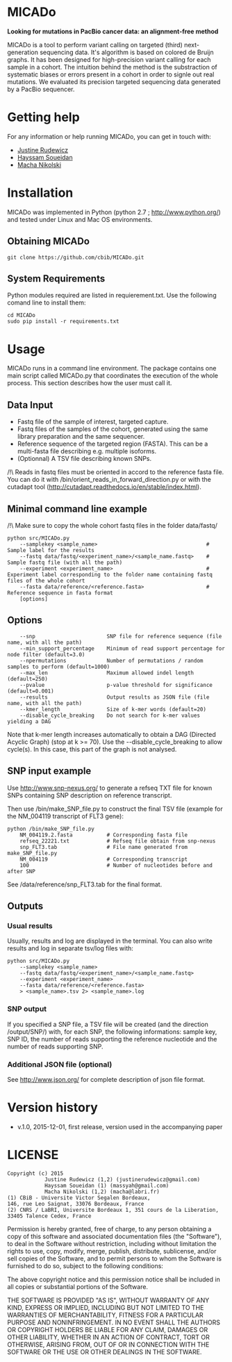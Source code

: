 MICADo
======

**Looking for mutations in PacBio cancer data: an alignment-free method**

MICADo is a tool to perform variant calling on targeted (third) next-generation sequencing data. It's algorithm is based on colored de Bruijn graphs. It has been designed for high-precision variant calling for each sample in a cohort. The intuition behind the method is the substraction of systematic biases or errors present in a cohort in order to signle out real mutations. We evaluated its precision targeted sequencing data generated by a PacBio sequencer. 

# Getting help

For any information or help running MICADo, you can get in touch with: 
* [Justine Rudewicz](mailto:justinerudewicz[AT]gmail.com)
* [Hayssam Soueidan](mailto:massyah[AT]gmail.com)
* [Macha Nikolski](mailto:macha[AT]labri.fr)

# Installation

MICADo was implemented in Python (python 2.7 ; http://www.python.org/) and tested under Linux and Mac OS environments. 

## Obtaining MICADo

```{bash}
git clone https://github.com/cbib/MICADo.git
```

## System Requirements

Python modules required are listed in requierement.txt. Use the following comand line to install them:

```{bash}
cd MICADo
sudo pip install -r requirements.txt
```

# Usage

MICADo runs in a command line environment. The package contains one main script called MICADo.py that coordinates the execution of the whole process. This section describes how the user must call it.

## Data Input

* Fastq file of the sample of interest, targeted capture.
* Fastq files of the samples of the cohort, generated using the same library preparation and the same sequencer.
* Reference sequence of the targeted region (FASTA). This can be a multi-fasta file describing e.g. multiple isoforms. 
* (Optionnal) A TSV file describing known SNPs.

/!\ Reads in fastq files must be oriented in accord to the reference fasta file.
You can do it with /bin/orient_reads_in_forward_direction.py or with the cutadapt tool (http://cutadapt.readthedocs.io/en/stable/index.html).

## Minimal command line example 

/!\ Make sure to copy the whole cohort fastq files in the folder data/fastq/

```{bash}
python src/MICADo.py
	--samplekey <sample_name>  									# Sample label for the results
	--fastq data/fastq/<experiment_name>/<sample_name.fastq>  	# Sample fastq file (with all the path)
	--experiment <experiment_name> 								# Experiment label corresponding to the folder name containing fastq files of the whole cohort 
	--fasta data/reference/<reference.fasta> 					# Reference sequence in fasta format 
	[options]
```

## Options

```{bash}
	--snp 						SNP file for reference sequence (file name, with all the path)
	--min_support_percentage 	Minimum of read support percentage for node filter (default=3.0)
	--npermutations 			Number of permutations / random samples to perform (default=1000)
	--max_len					Maximum allowed indel length (default=250)
	--pvalue					p-value threshold for significance (default=0.001)
	--results					Output results as JSON file (file name, with all the path)
	--kmer_length				Size of k-mer words (default=20)
	--disable_cycle_breaking	Do not search for k-mer values yielding a DAG
```

Note that k-mer length increases automatically to obtain a DAG (Directed Acyclic Graph) (stop at k >= 70). Use the --disable_cycle_breaking to allow cycle(s). In this case, this part of the graph is not analysed.

## SNP input example

Use http://www.snp-nexus.org/ to generate a refseq TXT file for known SNPs containing SNP description on reference transcript.

Then use /bin/make_SNP_file.py to construct the final TSV file (example for the NM_004119 transcript of FLT3 gene):

```{bash}
python /bin/make_SNP_file.py 
	NM_004119.2.fasta 			# Corresponding fasta file
	refseq_22221.txt 			# Refseq file obtain from snp-nexus
	snp_FLT3.tab  				# File name generated from make_SNP_file.py
	NM_004119 					# Corresponding transcript
	100							# Number of nucleotides before and after SNP
```

See /data/reference/snp_FLT3.tab for the final format.

## Outputs

### Usual results

Usually, results and log are displayed in the terminal. 
You can also write results and log in separate tsv/log files with:

```{bash}
python src/MICADo.py 
	--samplekey <sample_name> 
	--fastq data/fastq/<experiment_name>/<sample_name.fastq> 
	--experiment <experiment_name> 
	--fasta data/reference/<reference.fasta> 
	> <sample_name>.tsv 2> <sample_name>.log
```

### SNP output

If you specified a SNP file, a TSV file will be created (and the direction /output/SNP/) with, for each SNP, the following informations: sample key, SNP ID, the number of reads supporting the reference nucleotide and the number of reads supporting SNP.

### Additional JSON file (optional)

See http://www.json.org/ for complete description of json file format.

# Version history 

* v.1.0, 2015-12-01, first release, version used in the accompanying paper

# LICENSE

    Copyright (c) 2015 
    			Justine Rudewicz (1,2) (justinerudewicz@gmail.com) 
                Hayssam Soueidan (1) (massyah@gmail.com)
                Macha Nikolski (1,2) (macha@labri.fr)
    (1) CBiB - Universite Victor Segalen Bordeaux,
    146, rue Leo Saignat, 33076 Bordeaux, France
    (2) CNRS / LaBRI, Universite Bordeaux 1, 351 cours de la Liberation,
    33405 Talence Cedex, France 

Permission is hereby granted, free of charge, to any person obtaining a copy of this software and associated documentation files (the "Software"), to deal in the Software without restriction, including without limitation the rights to use, copy, modify, merge, publish, distribute, sublicense, and/or sell copies of the Software, and to permit persons to whom the Software is furnished to do so, subject to the following conditions:

The above copyright notice and this permission notice shall be included in all copies or substantial portions of the Software.

THE SOFTWARE IS PROVIDED "AS IS", WITHOUT WARRANTY OF ANY KIND, EXPRESS OR IMPLIED, INCLUDING BUT NOT LIMITED TO THE WARRANTIES OF MERCHANTABILITY, FITNESS FOR A PARTICULAR PURPOSE AND NONINFRINGEMENT. IN NO EVENT SHALL THE AUTHORS OR COPYRIGHT HOLDERS BE LIABLE FOR ANY CLAIM, DAMAGES OR OTHER LIABILITY, WHETHER IN AN ACTION OF CONTRACT, TORT OR OTHERWISE, ARISING FROM, OUT OF OR IN CONNECTION WITH THE SOFTWARE OR THE USE OR OTHER DEALINGS IN THE SOFTWARE.
